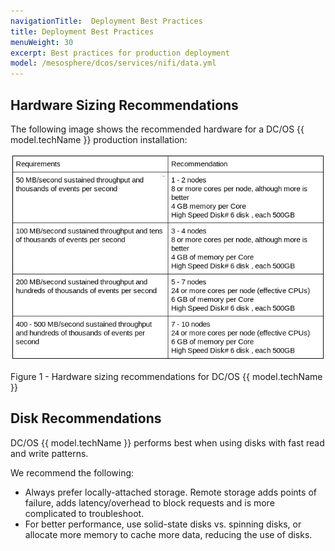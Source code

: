 ```yaml
---
navigationTitle:  Deployment Best Practices
title: Deployment Best Practices
menuWeight: 30
excerpt: Best practices for production deployment
model: /mesosphere/dcos/services/nifi/data.yml
---
```


## Hardware Sizing Recommendations

The following image shows the recommended hardware for a DC/OS {{ model.techName }} production installation:

![Hardware Recommendation](../img/HardwareRecommendation.png)

Figure 1 - Hardware sizing recommendations for DC/OS {{ model.techName }}

## Disk Recommendations

DC/OS {{ model.techName }} performs best when using disks with fast read and write patterns.

We recommend the following:

- Always prefer locally-attached storage. Remote storage adds points of failure, adds latency/overhead to block requests and is more complicated to troubleshoot.  
- For better performance, use solid-state disks vs. spinning disks, or allocate more memory to cache more data, reducing the use of disks.
